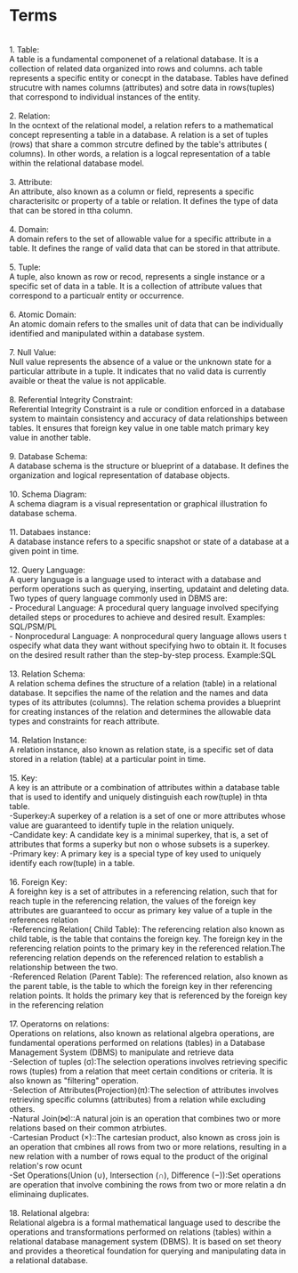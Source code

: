# Terms

<br/>
1. Table:<br/>
    A table is a fundamental componenet of a relational database. It is a collection of related data organized into rows and columns. ach table represents a specific entity or conecpt in the database. Tables have defined strucutre with names columns (attributes) and sotre data in rows(tuples) that correspond to individual instances of the entity.<br/><br/>
2. Relation:<br/>
    In the ocntext of the relational model, a relation refers to a mathematical concept representing a table in a database. A relation is a set of tuples (rows) that share a common strcutre defined by the table's attributes ( columns). In other words, a relation is a logcal representation of a table within the relational database model.<br/><br/>
3. Attribute:<br/>
    An attribute, also known as a column or field, represents a specific characterisitc or property of a table or relation. It defines the type of data that can be stored in ttha column.<br/><br/>
4. Domain:<br/>
    A domain refers to the set of allowable value for a specific attribute in a table. It defines the range of valid data that can be stored in that attribute.<br/><br/>
5. Tuple:<br/>
    A tuple, also known as row or recod, represents a single instance or a specific set of data in a table. It is a collection of attribute values that correspond to a particualr entity or occurrence.<br/><br/>
6. Atomic Domain:<br/>
    An atomic domain refers to the smalles unit of data that can be individually identified and manipulated within a database system.<br/><br/>
7. Null Value:<br/>
    Null value represents the absence of a value or the unknown state for a particular attribute in a tuple. It indicates that no valid data is currently avaible or theat the value is not applicable.<br/><br/>
8. Referential Integrity Constraint:<br/>
    Referential Integrity Constraint is a rule or condition enforced in a database system to maintain consistency and accuracy of data relationships between tables. It ensures that foreign key value in one table match primary key value in another table.<br/><br/>
9. Database Schema:<br/>
    A database schema is the structure or blueprint of a database. It defines the organization and logical representation of database objects.<br/><br/>
10. Schema Diagram:<br/>
    A schema diagram is a visual representation or graphical illustration fo database schema.<br/><br/>
11. Databaes instance:<br/>
    A database instance refers to a specific snapshot or state of a database at a given point in time.<br/><br/>
12. Query Language:<br/>
    A query language is a language used to interact with a database and perform operations such as querying, inserting, updataint and deleting data. Two types of query language commonly used in DBMS are:<br/>
        - Procedural Language: A procedural query language involved specifying detailed steps or procedures to achieve and desired result. Examples: SQL/PSM/PL<br/>
        - Nonprocedural Language: A nonprocedural query language allows users t ospecify what data they want without specifying hwo to obtain it. It focuses on the desired result rather than the step-by-step process. Example:SQL<br/><br/>
13. Relation Schema:<br/>
    A relation schema defines the structure of a relation (table) in a relational database. It sepcifies the name of the relation and the names and data types of its attributes (columns). The relation schema provides a blueprint for creating instances of the relation and determines the allowable data types and constraints for reach attribute.<br/><br/>
14. Relation Instance:<br/>
    A relation instance, also known as relation state, is a specific set of data stored in a relation (table) at a particular point in time.<br/><br/>
15. Key:<br/>
    A key is an attribute or a combination of attributes within a database table that is used to identify and uniquely distinguish each row(tuple) in thta table.<br/>
        -Superkey:A superkey of a relation is a set of one or more attributes whose value are guaranteed to identify tuple in the relation uniquely.<br/>
        -Candidate key: A candidate key is a minimal superkey, that is, a set of attributes that forms a superky but non o whose subsets is a superkey.<br/>
        -Primary key: A primary key is a special type of key used to uniquely identify each row(tuple) in a table.<br/><br/>
16. Foreign Key:<br/>
    A foreighn key is a set of attributes in a referencing relation, such that for reach tuple in the referencing relation, the values of the foreign key attributes are guaranteed to occur as primary key value of a tuple in the references relation<br/>
        -Referencing Relation( Child Table):
        The referencing relation also known as child table, is the table that contains the foreign key. The foreign key in the referencing relation points to the primary key in the referenced relation.The referencing relation depends on the referenced relation to establish a relationship between the two.<br/>
        -Referenced Relation (Parent Table):
        The referenced relation, also known as the parent table, is the table to which the foreign key in ther referencing relation points. It holds the primary key that is referenced by the foreign key in the referencing relation<br/><br/>
17. Operatorns on relations:<br/>
    Operations on relations, also known as relational algebra operations, are fundamental operations performed on relations (tables) in a Database Management System (DBMS) to manipulate and retrieve data<br/>
        -Selection of tuples (σ):The selection operations involves retrieving specific rows (tuples) from a relation that meet certain conditions or criteria. It is also known as "filtering" operation.<br/>
        -Selection of Attributes(Projection)(π):The selection of attributes involves retrieving specific columns (attributes) from a relation while excluding others.<br/>
        -Natural Join(⋈)::A natural join is an operation that combines two or more relations based on their common atrbiutes.<br/>
        -Cartesian Product (×)::The cartesian product, also known as cross join is an operation that cmbines all rows from two or more relations, resulting in a new relation with a number of rows equal to the product of the original relation's row ocunt<br/>
        -Set Operations(Union (∪), Intersection (∩), Difference (−)):Set operations are operation that involve combining the rows from two or more relatin a dn eliminaing duplicates.<br/><br/>
18. Relational algebra:<br/>
    Relational algebra is a formal mathematical language used to describe the operations and transformations performed on relations (tables) within a relational database management system (DBMS). It is based on set theory and provides a theoretical foundation for querying and manipulating data in a relational database.<br/><br/>
